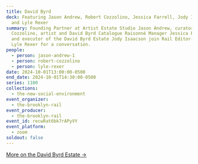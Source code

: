 ```yaml
---
title: David Byrd
deck: Featuring Jason Andrew, Robert Cozzolino, Jessica Farrell, Jody Isaacson,
  and Lyle Rexer
summary: Founding Partner at Artist Estate Studio Jason Andrew, curator Robert
  Cozzolino, artist and David Byrd Catalogue Raisonné Manager Jessica Farrell,
  and executor of the David Byrd Estate Jody Isaacson join Rail Editor-at-Large
  Lyle Rexer for a conversation.
people:
  - person: jason-andrew-1
  - person: robert-cozzolino
  - person: lyle-rexer
date: 2024-10-01T13:00:00-0500
end_date: 2024-10-01T14:30:00-0500
series: 1100
collections:
  - the-new-social-environment
event_organizer:
  - the-brooklyn-rail
event_producer:
  - the-brooklyn-rail
event_id: recwRat6bk7rAPyVY
event_platform:
  - zoom
soldout: false
---
```

[M﻿ore on the David Byrd Estate →](https://www.davidbyrdestate.com/)
